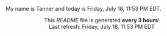 My name is Tanner and today is Friday, July 18, 11:53 PM EDT.

<p align="center">This <i>README</i> file is generated <b>every 3 hours</b>!</br>Last refresh: Friday, July 18, 11:53 PM EDT<br /></p>
